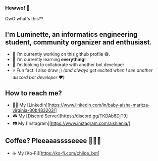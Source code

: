 ### Hewwo! 👋
OwO what's this??

## I'm Luminette, an informatics engineering student, community organizer and enthusiast.
- 🔭 I’m currently working on this github profile 😅.
- 🌱 I’m currently learning **everything!**
- 👯 I’m looking to collaborate with another bot developer
- ⚡ Fun fact: I also draw ;) *(and always get excited when I see another discord bot developer ❤️)*

## How to reach me?
- 👩‍💻 My [LinkedIn][https://www.linkedin.com/in/baby-aisha-maritza-virginia-80b483203/]
- 🎮 My [Discord Server][https://discord.gg/TKDAb8DjT9]
- 📷 My [Instagram][https://www.instagram.com/aishienia/]

## Coffee? Pleeaaasssseeee 🥺🥺🥺
- ☕️ My [Ko-Fi][https://ko-fi.com/childe_bot]
